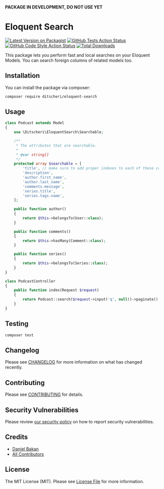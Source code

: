**PACKAGE IN DEVELOPMENT, DO NOT USE YET**

# Eloquent Search

[![Latest Version on Packagist](https://img.shields.io/packagist/v/ditscheri/eloquent-search.svg?style=flat-square)](https://packagist.org/packages/ditscheri/eloquent-search)
[![GitHub Tests Action Status](https://img.shields.io/github/workflow/status/ditscheri/eloquent-search/run-tests?label=tests)](https://github.com/ditscheri/eloquent-search/actions?query=workflow%3Arun-tests+branch%3Amain)
[![GitHub Code Style Action Status](https://img.shields.io/github/workflow/status/ditscheri/eloquent-search/Check%20&%20fix%20styling?label=code%20style)](https://github.com/ditscheri/eloquent-search/actions?query=workflow%3A"Check+%26+fix+styling"+branch%3Amain)
[![Total Downloads](https://img.shields.io/packagist/dt/ditscheri/eloquent-search.svg?style=flat-square)](https://packagist.org/packages/ditscheri/eloquent-search)

This package lets you perform fast and local searches on your Eloquent Models. You can search foreign columns of related models too.

## Installation

You can install the package via composer:

```bash
composer require ditscheri/eloquent-search
```

## Usage

```php
class Podcast extends Model
{
    use \Ditscheri\EloquentSearch\Searchable;

    /**
     * The attributes that are searchable.
     *
     * @var string[]
     */
    protected array $searchable = [
        'title', // make sure to add proper indexes to each of these columns
        'description',
        'author.first_name',
        'author.last_name',
        'comments.message',
        'series.title',
        'series.tags.name',
    ];

    public function author()
    {
        return $this->belongsTo(User::class);
    }

    public function comments()
    {
        return $this->hasMany(Comment::class);
    }

    public function series()
    {
        return $this->belongsTo(Series::class);
    }
}

class PodcastController 
{
    public function index(Request $request)
    {
        return Podcast::search($request->input('q', null))->paginate();
    }
}

```

## Testing

```bash
composer test
```

## Changelog

Please see [CHANGELOG](CHANGELOG.md) for more information on what has changed recently.

## Contributing

Please see [CONTRIBUTING](.github/CONTRIBUTING.md) for details.

## Security Vulnerabilities

Please review [our security policy](../../security/policy) on how to report security vulnerabilities.

## Credits

- [Daniel Bakan](https://github.com/dbakan)
- [All Contributors](../../contributors)

## License

The MIT License (MIT). Please see [License File](LICENSE.md) for more information.
